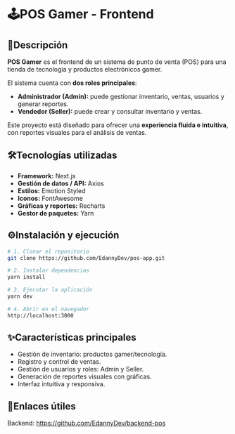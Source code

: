 # 🕹️POS Gamer - Frontend  

## 📌Descripción  
**POS Gamer** es el frontend de un sistema de punto de venta (POS) para una tienda de tecnología y productos electrónicos gamer.  

El sistema cuenta con **dos roles principales**:  
- **Administrador (Admin):** puede gestionar inventario, ventas, usuarios y generar reportes.  
- **Vendedor (Seller):** puede crear y consultar inventario y ventas.  

Este proyecto está diseñado para ofrecer una **experiencia fluida e intuitiva**, con reportes visuales para el análisis de ventas.

## 🛠️Tecnologías utilizadas  

- **Framework:** Next.js  
- **Gestión de datos / API:** Axios  
- **Estilos:** Emotion Styled  
- **Iconos:** FontAwesome  
- **Gráficas y reportes:** Recharts  
- **Gestor de paquetes:** Yarn  

## ⚙️Instalación y ejecución  

```bash
# 1. Clonar el repositorio
git clone https://github.com/EdannyDev/pos-app.git

# 2. Instalar dependencias
yarn install

# 3. Ejecutar la aplicación
yarn dev

# 4. Abrir en el navegador
http://localhost:3000

````

## ✨Características principales
- Gestión de inventario: productos gamer/tecnología.
- Registro y control de ventas.
- Gestión de usuarios y roles: Admin y Seller.
- Generación de reportes visuales con gráficas.
- Interfaz intuitiva y responsiva.

## 🔗Enlaces útiles
Backend: https://github.com/EdannyDev/backend-pos
